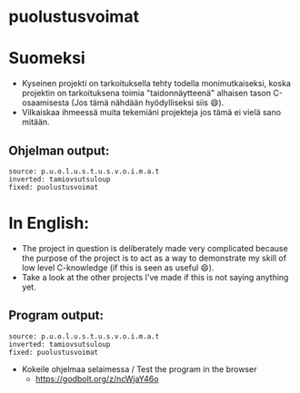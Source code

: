 # puolustusvoimat

# Suomeksi

- Kyseinen projekti on tarkoituksella tehty todella monimutkaiseksi, koska projektin on tarkoituksena toimia "taidonnäytteenä" alhaisen tason C-osaamisesta (Jos tämä nähdään hyödylliseksi siis 😄). 
- Vilkaiskaa ihmeessä muita tekemiäni projekteja jos tämä ei vielä sano mitään.

## Ohjelman output:

```
source: p.u.o.l.u.s.t.u.s.v.o.i.m.a.t
inverted: tamiovsutsuloup
fixed: puolustusvoimat
```


# In English:

- The project in question is deliberately made very complicated because the purpose of the project is to act as a way to demonstrate my skill of low level C-knowledge (if this is seen as useful 😄).
- Take a look at the other projects I've made if this is not saying anything yet.

## Program output:

```
source: p.u.o.l.u.s.t.u.s.v.o.i.m.a.t
inverted: tamiovsutsuloup
fixed: puolustusvoimat
```

 - Kokeile ohjelmaa selaimessa / Test the program in the browser
    - https://godbolt.org/z/ncWjaY46o
